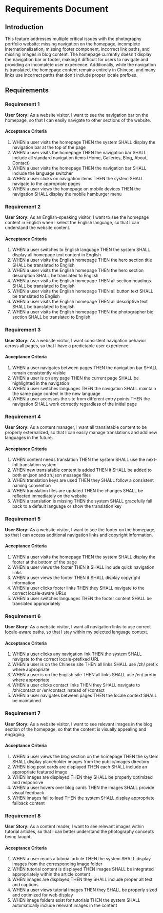 # Requirements Document

## Introduction

This feature addresses multiple critical issues with the photography portfolio website: missing navigation on the homepage, incomplete internationalization, missing footer component, incorrect link paths, and missing images in blog content. The homepage currently doesn't display the navigation bar or footer, making it difficult for users to navigate and providing an incomplete user experience. Additionally, while the navigation is translated, the homepage content remains entirely in Chinese, and many links use incorrect paths that don't include proper locale prefixes.

## Requirements

### Requirement 1

**User Story:** As a website visitor, I want to see the navigation bar on the homepage, so that I can easily navigate to other sections of the website.

#### Acceptance Criteria

1. WHEN a user visits the homepage THEN the system SHALL display the navigation bar at the top of the page
2. WHEN a user visits the homepage THEN the navigation bar SHALL include all standard navigation items (Home, Galleries, Blog, About, Contact)
3. WHEN a user visits the homepage THEN the navigation bar SHALL include the language switcher
4. WHEN a user clicks on navigation items THEN the system SHALL navigate to the appropriate pages
5. WHEN a user views the homepage on mobile devices THEN the navigation SHALL display the mobile hamburger menu

### Requirement 2

**User Story:** As an English-speaking visitor, I want to see the homepage content in English when I select the English language, so that I can understand the website content.

#### Acceptance Criteria

1. WHEN a user switches to English language THEN the system SHALL display all homepage text content in English
2. WHEN a user visits the English homepage THEN the hero section title SHALL be translated to English
3. WHEN a user visits the English homepage THEN the hero section description SHALL be translated to English
4. WHEN a user visits the English homepage THEN all section headings SHALL be translated to English
5. WHEN a user visits the English homepage THEN all button text SHALL be translated to English
6. WHEN a user visits the English homepage THEN all descriptive text SHALL be translated to English
7. WHEN a user visits the English homepage THEN the photographer bio section SHALL be translated to English

### Requirement 3

**User Story:** As a website visitor, I want consistent navigation behavior across all pages, so that I have a predictable user experience.

#### Acceptance Criteria

1. WHEN a user navigates between pages THEN the navigation bar SHALL remain consistently visible
2. WHEN a user is on any page THEN the current page SHALL be highlighted in the navigation
3. WHEN a user switches languages THEN the navigation SHALL maintain the same page context in the new language
4. WHEN a user accesses the site from different entry points THEN the navigation SHALL work correctly regardless of the initial page

### Requirement 4

**User Story:** As a content manager, I want all translatable content to be properly externalized, so that I can easily manage translations and add new languages in the future.

#### Acceptance Criteria

1. WHEN content needs translation THEN the system SHALL use the next-intl translation system
2. WHEN new translatable content is added THEN it SHALL be added to both en.json and zh.json message files
3. WHEN translation keys are used THEN they SHALL follow a consistent naming convention
4. WHEN translation files are updated THEN the changes SHALL be reflected immediately on the website
5. WHEN a translation is missing THEN the system SHALL gracefully fall back to a default language or show the translation key

### Requirement 5

**User Story:** As a website visitor, I want to see the footer on the homepage, so that I can access additional navigation links and copyright information.

#### Acceptance Criteria

1. WHEN a user visits the homepage THEN the system SHALL display the footer at the bottom of the page
2. WHEN a user views the footer THEN it SHALL include quick navigation links
3. WHEN a user views the footer THEN it SHALL display copyright information
4. WHEN a user clicks footer links THEN they SHALL navigate to the correct locale-aware URLs
5. WHEN a user switches languages THEN the footer content SHALL be translated appropriately

### Requirement 6

**User Story:** As a website visitor, I want all navigation links to use correct locale-aware paths, so that I stay within my selected language context.

#### Acceptance Criteria

1. WHEN a user clicks any navigation link THEN the system SHALL navigate to the correct locale-prefixed URL
2. WHEN a user is on the Chinese site THEN all links SHALL use /zh/ prefix where appropriate
3. WHEN a user is on the English site THEN all links SHALL use /en/ prefix where appropriate
4. WHEN a user clicks contact links THEN they SHALL navigate to /zh/contact or /en/contact instead of /contact
5. WHEN a user navigates between pages THEN the locale context SHALL be maintained

### Requirement 7

**User Story:** As a website visitor, I want to see relevant images in the blog section of the homepage, so that the content is visually appealing and engaging.

#### Acceptance Criteria

1. WHEN a user views the blog section on the homepage THEN the system SHALL display placeholder images from the public/images directory
2. WHEN blog post cards are displayed THEN each SHALL include an appropriate featured image
3. WHEN images are displayed THEN they SHALL be properly optimized and responsive
4. WHEN a user hovers over blog cards THEN the images SHALL provide visual feedback
5. WHEN images fail to load THEN the system SHALL display appropriate fallback content

### Requirement 8

**User Story:** As a content reader, I want to see relevant images within tutorial articles, so that I can better understand the photography concepts being taught.

#### Acceptance Criteria

1. WHEN a user reads a tutorial article THEN the system SHALL display images from the corresponding image folder
2. WHEN tutorial content is displayed THEN images SHALL be integrated appropriately within the article content
3. WHEN images are displayed THEN they SHALL include proper alt text and captions
4. WHEN a user views tutorial images THEN they SHALL be properly sized and optimized for web display
5. WHEN image folders exist for tutorials THEN the system SHALL automatically include relevant images in the content